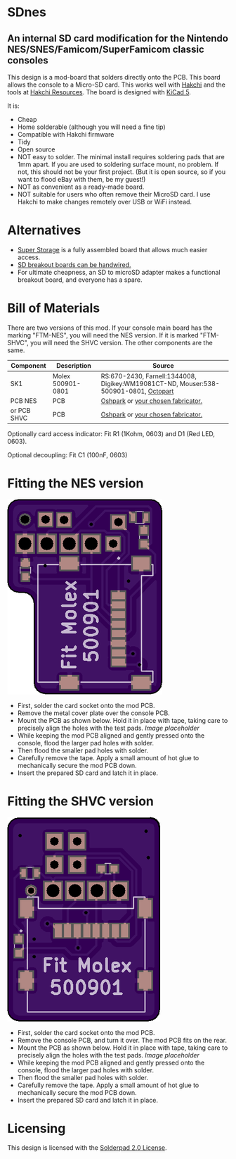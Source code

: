 # SDnes
## An internal SD card modification for the Nintendo NES/SNES/Famicom/SuperFamicom classic consoles

This design is a mod-board that solders directly onto the PCB. This board allows the console to a Micro-SD card. This works well with [Hakchi](https://github.com/TeamShinkansen/hakchi2) and the tools at [Hakchi Resources](https://hakchiresources.com). The board is designed with [KiCad 5](http://kicad.org).

It is:
  * Cheap
  * Home solderable (although you will need a fine tip)
  * Compatible with Hakchi firmware
  * Tidy
  * Open source
  * NOT easy to solder. The minimal install requires soldering pads that are 1mm apart. If you are used to soldering surface mount, no problem. If not, this should not be your first project. (But it is open source, so if you want to flood eBay with them, be my guest!)
  * NOT as convenient as a ready-made board.
  * NOT suitable for users who often remove their MicroSD card. I use Hakchi to make changes remotely over USB or WiFi instead.

# Alternatives
  * [Super Storage](https://echo10.io) is a fully assembled board that allows much easier access.
  * [SD breakout boards can be handwired.](https://wiki.hakchi.net/Adding_an_Internal_SD_Card)
  * For ultimate cheapness, an SD to microSD adapter makes a functional breakout board, and everyone has a spare.


# Bill of Materials
There are two versions of this mod. If your console main board has the marking "FTM-NES", you will need the NES version. If it is marked "FTM-SHVC", you will need the SHVC version. The other components are the same.

| Component | Description | Source |
|-|-|-|
|SK1|Molex 500901-0801|RS:670-2430, Farnell:1344008, Digikey:WM19081CT-ND, Mouser:538-500901-0801, [Octopart](https://octopart.com/search?q=500901-0801)|
|PCB NES|PCB|[Oshpark](https://oshpark.com/shared_projects/vaCz66J4) or [your chosen fabricator.](https://github.com/going-digital/sdnes/tree/master/nes/fabrication)|
|or PCB SHVC|PCB|[Oshpark](https://oshpark.com/shared_projects/LHg9E5QS) or [your chosen fabricator.](https://github.com/going-digital/sdnes/tree/master/shvc/fabrication)|

Optionally card access indicator: Fit R1 (1Kohm, 0603) and D1 (Red LED, 0603).

Optional decoupling: Fit C1 (100nF, 0603)

# Fitting the NES version
![Artwork](https://github.com/going-digital/sdnes/raw/master/assets/nes_pcb.png "OSHPark artwork")
* First, solder the card socket onto the mod PCB.
* Remove the metal cover plate over the console PCB.
* Mount the PCB as shown below. Hold it in place with tape, taking care to precisely align the holes with the test pads. *Image placeholder*
* While keeping the mod PCB aligned and gently pressed onto the console, flood the larger pad holes with solder.
* Then flood the smaller pad holes with solder.
* Carefully remove the tape. Apply a small amount of hot glue to mechanically secure the mod PCB down.
* Insert the prepared SD card and latch it in place.

# Fitting the SHVC version
![Artwork](https://github.com/going-digital/sdnes/raw/master/assets/shvc_pcb.png "OSHPark artwork")
* First, solder the card socket onto the mod PCB.
* Remove the console PCB, and turn it over. The mod PCB fits on the rear.
* Mount the PCB as shown below. Hold it in place with tape, taking care to precisely align the holes with the test pads. *Image placeholder*
* While keeping the mod PCB aligned and gently pressed onto the console, flood the larger pad holes with solder.
* Then flood the smaller pad holes with solder.
* Carefully remove the tape. Apply a small amount of hot glue to mechanically secure the mod PCB down.
* Insert the prepared SD card and latch it in place.

# Licensing
This design is licensed with the [Solderpad 2.0 License](http://solderpad.org/licenses/SHL-2.0/).
